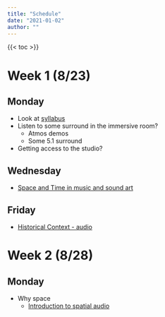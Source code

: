 ```yaml
---
title: "Schedule"
date: "2021-01-02"
author: ""
---
```


{{< toc >}}

# Week 1 (8/23)

## Monday

- Look at [syllabus](../syllabus)
- Listen to some surround in the immersive room?
  - Atmos demos
  - Some 5.1 surround
- Getting access to the studio?

## Wednesday

- [Space and Time in music and sound art](../lectures/week-1/space-and-time/)

## Friday

- [Historical Context - audio](../lectures/week-1/historical-context/)

# Week 2 (8/28)

## Monday

- Why space
  - [Introduction to spatial audio](../lectures/week-2/intro-spatial-audio/)
    <!-- - [Encoding/decoding](https://github.com/tambien/SoundInSpace/blob/a330999cdb7febcf9d45c93a1d082482ad292506/modules/encoding_decoding.md) -->
    <!-- - Assignment: [Mono](../projects/mono) -->

<!--


- [Spatial listening](https://github.com/tambien/SoundInSpace/blob/a330999cdb7febcf9d45c93a1d082482ad292506/modules/3d_sound_perception.md) [# [SPATIAL LISTENING AND ITS COMPUTER SIMULATION ON ELECTRONIC MUSIC](Texts/spatial-listening.pdf)]
- Spatial Hearing[# [The Art and Science of Surround and Stereo Recording
  ](x-devonthink-item://740930CB-441D-4BA8-9D4B-0BC1147C9A52?page=23)]
- [Spatial audio psychoacoustics](x-devonthink-item://2B021C8E-B6CB-47C8-84E4-3388C1BD5ABA?page=33)
- [Binaural Hearing and acoustic space](Modules/binaural-hearing-and-acoustic-space) - Truax
- binaural recording with the Zoom H3-VR and my sound professionals ear buds
- Assignment: [Stereo/binaural](../projects/stereo)

> Watch: Star Wars - Dolby Stereo

# Week 3 (9/5)

# Monday

Labor Day - No class

**Beyond Dolby (Stereo) - Kerins**

- Production and Style
  - Cinema's HIdden Multi-channel history and the origins of digital surround
  - The Sound of 5.1: Aura Aesthetics
  - The look of 5.1: Visual aesthetics
  - Decoding the digital surround style
  - Using the digital surround style
- Analysis
  - Studying multi-channel soundtracks
  - Studying image/sound interaCtions
- Theory
  - Body and voice
  - Apparatus Theory
  - The real and the symbolic

Assignment: [5.1](../projects/quad)

> Watch: Disney's Fantasia - the first movie released in Surround, Jurrasic Park (5.1 Surround DTS), Batman Returns (First Dolby Digital 5.1), Last Action hero (7.1 Surround)

# Week 4 (9/12)

- [Multichannel stereo and surround sound systems](x-devonthink-item://2B021C8E-B6CB-47C8-84E4-3388C1BD5ABA?page=94)
- 5.1 mixing in Logic X
  - Listen to 5.1 mixes and
  - Check out a few movies from the library to compare their 5.1 mixes and test whether the surround works without a receiver.
  - make our own

> Read: [Surround Sound Explained: Foundations](https://www.soundonsound.com/techniques/surround-sound-explained-part-1), [Mixing in surround](https://www.soundonsound.com/techniques/surround-sound-explained-part-7), [Surround Production](https://www.soundonsound.com/techniques/surround-sound-explained-part-8)

# Week 5 (9/18) -

- Stereo micing techniques - [Edwin Pfanzagl-Cardone - The Art and Science of Surround and Stereo Recording\_ Including 3D Audio Techniques-Springer \(2021\)](x-devonthink-item://740930CB-441D-4BA8-9D4B-0BC1147C9A52?page=78)
- Surround micing techniques - [Edwin Pfanzagl-Cardone - The Art and Science of Surround and Stereo Recording\_ Including 3D Audio Techniques-Springer \(2021\)](x-devonthink-item://740930CB-441D-4BA8-9D4B-0BC1147C9A52?page=117)

# Thursday

Class canceled - DSU Day of Service (afternoon classes canceled).

# Week 6 (9/26)

- Listen to ambisonics recordings
  - [Rode ambisonic recordings](https://library.soundfield.com/)
  - Listen to other experimental ambisonic works
- How do ambisonics work? Theory..
- Look at common tools for working with ambisoncis recordings
  - [Sparta](https://leomccormack.github.io/sparta-site/)
  - [Ambisonic Toolkit](https://www.ambisonictoolkit.net/)
  - [EAR Production Suite](https://ear-production-suite.ebu.io/)
  - [O3a](https://www.blueripplesound.com/o3a_core)
  - [Reaper Surround](https://github.com/junh1024/Reaper-Surround#introduction)

Assignment: Ambisonics - record and produce something

> Read: [Surround Sound Explained: Ambisonics](https://www.soundonsound.com/techniques/surround-sound-explained-part-3)

# Week 7 (10/3) -

- Recording ambisonics with the Zoom H3-VR

# Week 8 (10/10) - Introduction to Dolby Atmos

[What is Dolby Atmos](x-devonthink-item://C0053DA0-7721-439A-B23C-2250929ADA34?page=13)

- What is Dolby Atmos?
  - History
  - Key Aspects of Dolby Atmos
  - Understanding the Playing Field
  - New terminology
- Software & Hardware
- Configuration
- Mixing
  - Panning
  - Metering
- Recording - Master File
  - Concepts
  - Transport and Timecode
  - Recording
  - Setting and Configuration
- Media Files and Codecs
  - Dolby Atmos Master File
  - Re-renders
  - Media File Formats
  - Conversion tool
  - Delivery Codecs
  - Production - Delivery - Playback

> Watch: [Mixing in Dolby Atmos - How it Works](https://www.amazon.com/Mixing-Dolby-Atmos-different-approach/dp/B09PK4F6XV/135-8860982-5856651?content-id=amzn1.sym.7757a8b5-874e-4a67-9d85-54ed32f01737&psc=1), Brave (first movie in Dolby Atmos)

Assignment: do something with atmos

# Week 9 (10/17) -

- Atmos with Logic X
  - Introduction
  - External Renderer
  - Internal Renderer
  - 3D Panning
  - Surround Plugins
- [Dolby atmos: music creation 101](https://professional.dolby.com/music/dolby-atmos-music-creation-101/)

> [Logic Pro - What's new in 10.7 (With in-depth Dolby Atmos Explanations)](https://www.youtube.com/watch?v=-WWhJQNo2zU), [Logic Pro update 10.7.3 (now monitor Dolby Atmos with the Apple Renderer)](https://www.youtube.com/watch?v=PwxXc-J_9R4)

# Week 10 (10/24) - Atmos Movies

- Theatrical
- TV/Series
- Broadcast
- Games

# Monday

Native America Day - No Class

> Watch: [Bob Clearmountain on Immersive Audio](https://www.youtube.com/watch?v=qgTy6geufds)

# Week 11 (10/31) - Atmos Games

- [Atmos with games](https://www.dolby.com/experience/games/)
- [Dolby Atmos and Wwise](https://games.dolby.com/atmos/wwise/)
- This may not work on mac, maybe just play some games?

# Week 12 (11/7) - Atmos Music

- Mixing with Binaural
- Content Delivery
- Consumer Playback challenges

# Friday

Veteran's Day - No Class

# Week 13 (11/14)

- Begin work on final

# Week 14 (11/21)

# Thursday

Thanksgiving - No classes

# Week 15 (11/27)

# Week 16 (12/5)

# Thursday

Start of final exams -->
